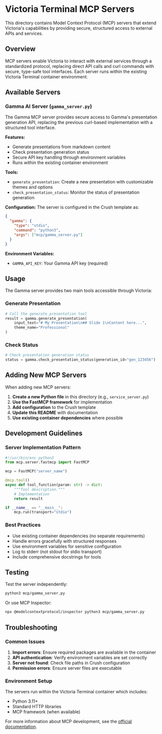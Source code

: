 # Victoria Terminal MCP Servers

This directory contains Model Context Protocol (MCP) servers that extend Victoria's capabilities by providing secure, structured access to external APIs and services.

## Overview

MCP servers enable Victoria to interact with external services through a standardized protocol, replacing direct API calls and curl commands with secure, type-safe tool interfaces. Each server runs within the existing Victoria Terminal container environment.

## Available Servers

### Gamma AI Server (`gamma_server.py`)

The Gamma MCP server provides secure access to Gamma's presentation generation API, replacing the previous curl-based implementation with a structured tool interface.

**Features:**
- Generate presentations from markdown content
- Check presentation generation status
- Secure API key handling through environment variables
- Runs within the existing container environment

**Tools:**
- `generate_presentation`: Create a new presentation with customizable themes and options
- `check_presentation_status`: Monitor the status of presentation generation

**Configuration:**
The server is configured in the Crush template as:
```json
{
  "gamma": {
    "type": "stdio",
    "command": "python3",
    "args": ["mcp/gamma_server.py"]
  }
}
```

**Environment Variables:**
- `GAMMA_API_KEY`: Your Gamma API key (required)

## Usage

The Gamma server provides two main tools accessible through Victoria:

### Generate Presentation
```python
# Call the generate_presentation tool
result = gamma.generate_presentation(
    input_text="# My Presentation\n## Slide 1\nContent here...",
    theme_name="Professional"
)
```

### Check Status
```python
# Check presentation generation status
status = gamma.check_presentation_status(generation_id="gen_123456")
```

## Adding New MCP Servers

When adding new MCP servers:

1. **Create a new Python file** in this directory (e.g., `service_server.py`)
2. **Use the FastMCP framework** for implementation
3. **Add configuration** to the Crush template
4. **Update this README** with documentation
5. **Use existing container dependencies** where possible

## Development Guidelines

### Server Implementation Pattern

```python
#!/usr/bin/env python3
from mcp.server.fastmcp import FastMCP

mcp = FastMCP("server_name")

@mcp.tool()
async def tool_function(param: str) -> dict:
    """Tool description."""
    # Implementation
    return result

if __name__ == "__main__":
    mcp.run(transport="stdio")
```

### Best Practices

- Use existing container dependencies (no separate requirements)
- Handle errors gracefully with structured responses
- Use environment variables for sensitive configuration
- Log to stderr (not stdout for stdio transport)
- Include comprehensive docstrings for tools

## Testing

Test the server independently:
```bash
python3 mcp/gamma_server.py
```

Or use MCP Inspector:
```bash
npx @modelcontextprotocol/inspector python3 mcp/gamma_server.py
```

## Troubleshooting

### Common Issues

1. **Import errors**: Ensure required packages are available in the container
2. **API authentication**: Verify environment variables are set correctly
3. **Server not found**: Check file paths in Crush configuration
4. **Permission errors**: Ensure server files are executable

### Environment Setup

The servers run within the Victoria Terminal container which includes:
- Python 3.11+
- Standard HTTP libraries
- MCP framework (when available)

For more information about MCP development, see the [official documentation](https://modelcontextprotocol.io/).
